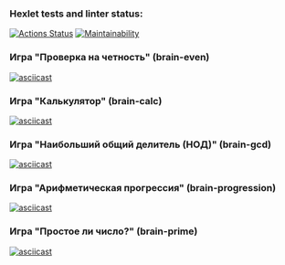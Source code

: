 ### Hexlet tests and linter status:
[![Actions Status](https://github.com/kirzep/frontend-project-44/actions/workflows/hexlet-check.yml/badge.svg)](https://github.com/kirzep/frontend-project-44/actions)
[![Maintainability](https://api.codeclimate.com/v1/badges/8403a2be99b984c4f0cd/maintainability)](https://codeclimate.com/github/kirzep/frontend-project-44)

### Игра "Проверка на четность" (brain-even)
[![asciicast](https://asciinema.org/a/DAr2GUlJBV8JU5ptX24qRWd2R.svg)](https://asciinema.org/a/DAr2GUlJBV8JU5ptX24qRWd2R)

### Игра "Калькулятор" (brain-calc)
[![asciicast](https://asciinema.org/a/PcIuMJ1GQydsgJfrG8cFhqlLf.svg)](https://asciinema.org/a/PcIuMJ1GQydsgJfrG8cFhqlLf)

### Игра "Наибольший общий делитель (НОД)" (brain-gcd)
[![asciicast](https://asciinema.org/a/l5ZUW0ufEpGa09RFeamHTGunW.svg)](https://asciinema.org/a/l5ZUW0ufEpGa09RFeamHTGunW)

### Игра "Арифметическая прогрессия" (brain-progression)
[![asciicast](https://asciinema.org/a/0tJ15z4u4PNRbaKSexGO7yB67.svg)](https://asciinema.org/a/0tJ15z4u4PNRbaKSexGO7yB67)

### Игра "Простое ли число?" (brain-prime)
[![asciicast](https://asciinema.org/a/oZcs3HzpeRJQpSvw0fAZiIe5s.svg)](https://asciinema.org/a/oZcs3HzpeRJQpSvw0fAZiIe5s)